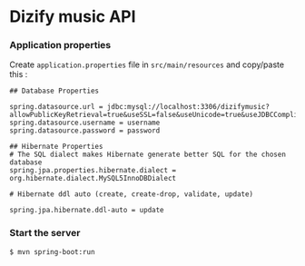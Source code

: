 # Dizify music API

### Application properties

Create `application.properties` file in `src/main/resources` and copy/paste this :

```
## Database Properties

spring.datasource.url = jdbc:mysql://localhost:3306/dizifymusic?allowPublicKeyRetrieval=true&useSSL=false&useUnicode=true&useJDBCCompliantTimezoneShift=true&useLegacyDatetimeCode=false&serverTimezone=UTC
spring.datasource.username = username
spring.datasource.password = password

## Hibernate Properties
# The SQL dialect makes Hibernate generate better SQL for the chosen database
spring.jpa.properties.hibernate.dialect = org.hibernate.dialect.MySQL5InnoDBDialect

# Hibernate ddl auto (create, create-drop, validate, update)

spring.jpa.hibernate.ddl-auto = update
```

### Start the server

`$ mvn spring-boot:run`
